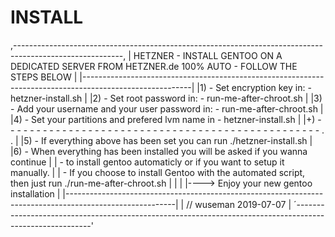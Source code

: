 # INSTALL

,---------------------------------------------------------------------------------------------------------,
| HETZNER - INSTALL GENTOO ON A DEDICATED SERVER FROM HETZNER.de 100% AUTO - FOLLOW THE STEPS BELOW       |
|---------------------------------------------------------------------------------------------------------|
|1) - Set encryption key in:                         - hetzner-install.sh                                 |
|2) - Set root password in:                          - run-me-after-chroot.sh                             |
|3) - Add your username and your user password in:   - run-me-after-chroot.sh                             |
|4) - Set your partitions and prefered lvm name in   - hetzner-install.sh                                 |
|+) - - - - - - - - - - - - - - - - - - - - - - - - - - - - - - - - - - - - - - - - - - - - - - - - - . . |
|5) - If everything above has been set you can run ./hetzner-install.sh                                   |
|6) - When everything has been installed you will be asked if you wanna continue                          |
|   - to install gentoo automaticly or if you want to setup it manually.                                  |
|   - If you choose to install Gentoo with the automated script, then just run ./run-me-after-chroot.sh   |
|                                                                                                         |
|----> Enjoy your new gentoo installation                                                                 |
|---------------------------------------------------------------------------------------------------------|
| // wuseman                                                                                  2019-07-07  |
´---------------------------------------------------------------------------------------------------------'
